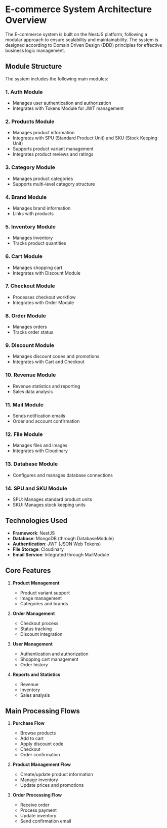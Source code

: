 # E-commerce System Architecture Overview

The E-commerce system is built on the NestJS platform, following a modular approach to ensure scalability and maintainability. The system is designed according to Domain Driven Design (DDD) principles for effective business logic management.

## Module Structure

The system includes the following main modules:

### 1. Auth Module

- Manages user authentication and authorization
- Integrates with Tokens Module for JWT management

### 2. Products Module

- Manages product information
- Integrates with SPU (Standard Product Unit) and SKU (Stock Keeping Unit)
- Supports product variant management
- Integrates product reviews and ratings

### 3. Category Module

- Manages product categories
- Supports multi-level category structure

### 4. Brand Module

- Manages brand information
- Links with products

### 5. Inventory Module

- Manages inventory
- Tracks product quantities

### 6. Cart Module

- Manages shopping cart
- Integrates with Discount Module

### 7. Checkout Module

- Processes checkout workflow
- Integrates with Order Module

### 8. Order Module

- Manages orders
- Tracks order status

### 9. Discount Module

- Manages discount codes and promotions
- Integrates with Cart and Checkout

### 10. Revenue Module

- Revenue statistics and reporting
- Sales data analysis

### 11. Mail Module

- Sends notification emails
- Order and account confirmation

### 12. File Module

- Manages files and images
- Integrates with Cloudinary

### 13. Database Module

- Configures and manages database connections

### 14. SPU and SKU Module

- SPU: Manages standard product units
- SKU: Manages stock keeping units

## Technologies Used

- **Framework**: NestJS
- **Database**: MongoDB (through DatabaseModule)
- **Authentication**: JWT (JSON Web Tokens)
- **File Storage**: Cloudinary
- **Email Service**: Integrated through MailModule

## Core Features

1. **Product Management**

   - Product variant support
   - Image management
   - Categories and brands

2. **Order Management**

   - Checkout process
   - Status tracking
   - Discount integration

3. **User Management**

   - Authentication and authorization
   - Shopping cart management
   - Order history

4. **Reports and Statistics**
   - Revenue
   - Inventory
   - Sales analysis

## Main Processing Flows

1. **Purchase Flow**

   - Browse products
   - Add to cart
   - Apply discount code
   - Checkout
   - Order confirmation

2. **Product Management Flow**

   - Create/update product information
   - Manage inventory
   - Update prices and promotions

3. **Order Processing Flow**
   - Receive order
   - Process payment
   - Update inventory
   - Send confirmation email
